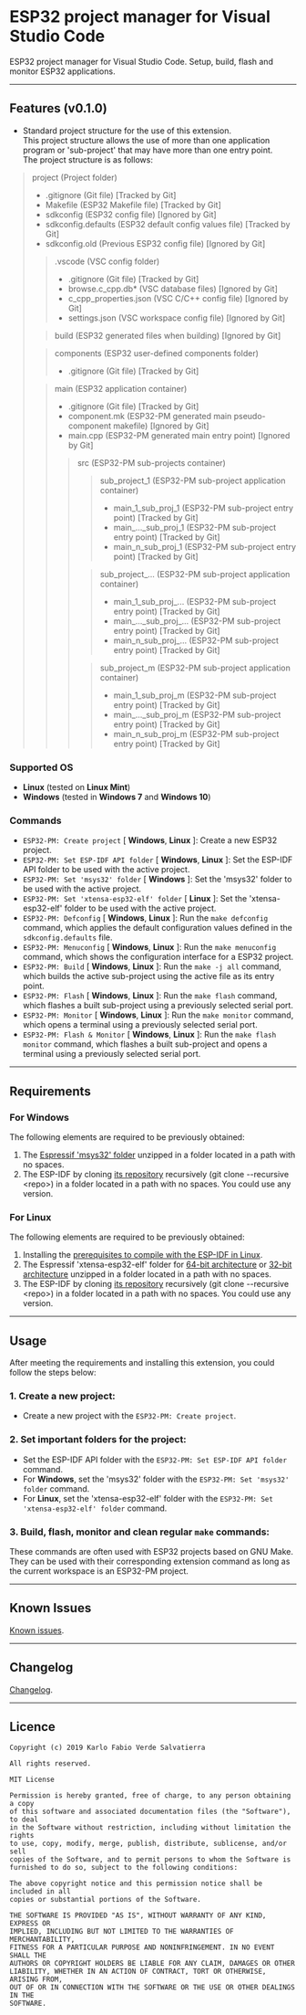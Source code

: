 <!-- ** DOCUMENTATION STEPS ** -->
<!-- STEP1: Update README.md -->
<!-- STEP2: Update CHANGELOG.md -->

<!-- ** PUBLISHING STEPS ** -->
<!-- STEP1: Update version in the Features section of the README.md file -->
<!-- STEP2: Change the [Unreleased] section by the version section of the CHANGELOG.md file and update its repository link -->
<!-- STEP3: Add a version comparison link to the CHANGELOG.md file -->
<!-- STEP4: Update version in the "version" field of the package.json file -->

<!-- TODO: Add MSYS32_PATH and IDF_PATH existence checking for projects. -->
<!-- TODO: Add a 'make clean' related command. -->

# ESP32 project manager for Visual Studio Code

ESP32 project manager for Visual Studio Code. Setup, build, flash and monitor ESP32 applications.

----------

## Features (v0.1.0)

- Standard project structure for the use of this extension.\
This project structure allows the use of more than one application program or 'sub-project' that may have more than one entry point.\
The project structure is as follows:

>project (Project folder)
>- .gitignore (Git file) [Tracked by Git]
>- Makefile (ESP32 Makefile file) [Tracked by Git]
>- sdkconfig (ESP32 config file) [Ignored by Git]
>- sdkconfig.defaults (ESP32 default config values file) [Tracked by Git]
>- sdkconfig.old (Previous ESP32 config file) [Ignored by Git]
>>.vscode (VSC config folder)
>>- .gitignore (Git file) [Tracked by Git]
>>- browse.c_cpp.db* (VSC database files) [Ignored by Git]
>>- c_cpp_properties.json (VSC C/C++ config file) [Ignored by Git]
>>- settings.json (VSC workspace config file) [Ignored by Git]
>
>>build (ESP32 generated files when building) [Ignored by Git]
>
>>components (ESP32 user-defined components folder)
>>- .gitignore (Git file) [Tracked by Git]
>
>>main (ESP32 application container)
>>- .gitignore (Git file) [Tracked by Git]
>>- component.mk (ESP32-PM generated main pseudo-component makefile) [Ignored by Git]
>>- main.cpp (ESP32-PM generated  main entry point) [Ignored by Git]
>>>src (ESP32-PM sub-projects container)
>>>>sub_project_1 (ESP32-PM sub-project application container)
>>>>- main_1_sub_proj_1 (ESP32-PM sub-project entry point) [Tracked by Git]
>>>>- main_..._sub_proj_1 (ESP32-PM sub-project entry point) [Tracked by Git]
>>>>- main_n_sub_proj_1 (ESP32-PM sub-project entry point) [Tracked by Git]
>>>
>>>>sub_project_... (ESP32-PM sub-project application container)
>>>>- main_1_sub_proj_... (ESP32-PM sub-project entry point) [Tracked by Git]
>>>>- main_...\_sub_proj\_... (ESP32-PM sub-project entry point) [Tracked by Git]
>>>>- main_n_sub_proj_... (ESP32-PM sub-project entry point) [Tracked by Git]
>>>
>>>>sub_project_m (ESP32-PM sub-project application container)
>>>>- main_1_sub_proj_m (ESP32-PM sub-project entry point) [Tracked by Git]
>>>>- main_..._sub_proj_m (ESP32-PM sub-project entry point) [Tracked by Git]
>>>>- main_n_sub_proj_m (ESP32-PM sub-project entry point) [Tracked by Git]

### Supported OS

- **Linux** (tested on **Linux Mint**)
- **Windows** (tested in **Windows 7** and **Windows 10**)

### Commands

- `ESP32-PM: Create project` [ **Windows**, **Linux** ]: Create a new ESP32 project.
- `ESP32-PM: Set ESP-IDF API folder` [ **Windows**, **Linux** ]: Set the ESP-IDF API folder to be used with the active project.
- `ESP32-PM: Set 'msys32' folder` [ **Windows** ]: Set the 'msys32' folder to be used with the active project.
- `ESP32-PM: Set 'xtensa-esp32-elf' folder` [ **Linux** ]: Set the 'xtensa-esp32-elf' folder to be used with the active project.
- `ESP32-PM: Defconfig` [ **Windows**, **Linux** ]: Run the `make defconfig` command, which applies the default configuration values defined in the `sdkconfig.defaults` file.
- `ESP32-PM: Menuconfig` [ **Windows**, **Linux** ]: Run the `make menuconfig` command, which shows the configuration interface for a ESP32 project.
- `ESP32-PM: Build` [ **Windows**, **Linux** ]: Run the `make -j all` command, which builds the active sub-project using the active file as its entry point.
- `ESP32-PM: Flash` [ **Windows**, **Linux** ]: Run the `make flash` command, which flashes a built sub-project using a previously selected serial port.
- `ESP32-PM: Monitor` [ **Windows**, **Linux** ]: Run the `make monitor` command, which opens a terminal using a previously selected serial port.
- `ESP32-PM: Flash & Monitor` [ **Windows**, **Linux** ]: Run the `make flash monitor` command, which flashes a built sub-project and opens a terminal using a previously selected serial port.
<!-- - `ESP32-PM: Clean` [**Windows**]: Run the `make clean` command, which removes built files. -->
<!-- - `ESP32-PM: Remove auto-generated files` [**Windows**]: Remove files auto-generated by this extension. -->

----------

## Requirements

### For Windows

The following elements are required to be previously obtained:

1. The [Espressif 'msys32' folder](https://dl.espressif.com/dl/esp32_win32_msys2_environment_and_toolchain-20190611.zip) unzipped in a folder located in a path with no spaces.
2. The ESP-IDF by cloning [its repository](https://github.com/espressif/esp-idf) recursively (git clone --recursive \<repo\>) in a folder located in a path with no spaces. You could use any version.

### For Linux

The following elements are required to be previously obtained:

1. Installing the [prerequisites to compile with the ESP-IDF in Linux](https://docs.espressif.com/projects/esp-idf/en/latest/get-started-legacy/linux-setup.html#install-prerequisites).
3. The Espressif 'xtensa-esp32-elf' folder for [64-bit architecture](https://dl.espressif.com/dl/xtensa-esp32-elf-gcc8_2_0-esp32-2019r1-linux-amd64.tar.gz) or [32-bit architecture](https://dl.espressif.com/dl/xtensa-esp32-elf-gcc8_2_0-esp32-2019r1-linux-i686.tar.gz) unzipped in a folder located in a path with no spaces.
3. The ESP-IDF by cloning [its repository](https://github.com/espressif/esp-idf) recursively (git clone --recursive \<repo\>) in a folder located in a path with no spaces. You could use any version.

----------

## Usage

After meeting the requirements and installing this extension, you could follow the steps below:

### 1. Create a new project:
- Create a new project with the `ESP32-PM: Create project`.

### 2. Set important folders for the project:
- Set the ESP-IDF API folder with the `ESP32-PM: Set ESP-IDF API folder` command.
- For **Windows**, set the 'msys32' folder with the `ESP32-PM: Set 'msys32' folder` command.
- For **Linux**, set the 'xtensa-esp32-elf' folder with the `ESP32-PM: Set 'xtensa-esp32-elf' folder` command.

### 3. Build, flash, monitor and clean regular `make` commands:
These commands are often used with ESP32 projects based on GNU Make. They can be used with their corresponding extension command as long as the current workspace is an ESP32-PM project.

----------

## Known Issues

[Known issues](https://github.com/mrverdant13/esp32-pm-vsc-extension/issues).

----------

## Changelog

[Changelog](https://github.com/mrverdant13/esp32-pm-vsc-extension/blob/develop/CHANGELOG.md).

----------

## Licence

    Copyright (c) 2019 Karlo Fabio Verde Salvatierra

    All rights reserved.

    MIT License

    Permission is hereby granted, free of charge, to any person obtaining a copy
    of this software and associated documentation files (the "Software"), to deal
    in the Software without restriction, including without limitation the rights
    to use, copy, modify, merge, publish, distribute, sublicense, and/or sell
    copies of the Software, and to permit persons to whom the Software is
    furnished to do so, subject to the following conditions:

    The above copyright notice and this permission notice shall be included in all
    copies or substantial portions of the Software.

    THE SOFTWARE IS PROVIDED "AS IS", WITHOUT WARRANTY OF ANY KIND, EXPRESS OR
    IMPLIED, INCLUDING BUT NOT LIMITED TO THE WARRANTIES OF MERCHANTABILITY,
    FITNESS FOR A PARTICULAR PURPOSE AND NONINFRINGEMENT. IN NO EVENT SHALL THE
    AUTHORS OR COPYRIGHT HOLDERS BE LIABLE FOR ANY CLAIM, DAMAGES OR OTHER
    LIABILITY, WHETHER IN AN ACTION OF CONTRACT, TORT OR OTHERWISE, ARISING FROM,
    OUT OF OR IN CONNECTION WITH THE SOFTWARE OR THE USE OR OTHER DEALINGS IN THE
    SOFTWARE.